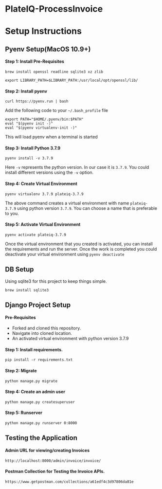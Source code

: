 # PlateIQ-ProcessInvoice

# Setup Instructions

## Pyenv Setup(MacOS 10.9+)

#### Step 1: Install Pre-Requisites

```
brew install openssl readline sqlite3 xz zlib

export LIBRARY_PATH=$LIBRARY_PATH:/usr/local/opt/openssl/lib/
```

#### Step 2: Install pyenv

```
curl https://pyenv.run | bash
```

Add the following code to your `~/.bash_profile` file
```
export PATH="$HOME/.pyenv/bin:$PATH"
eval "$(pyenv init -)"
eval "$(pyenv virtualenv-init -)"
```
This will load pyenv when a terminal is started

#### Step 3: Install Python 3.7.9

```
pyenv install -v 3.7.9
```
Here `-v` represents the python version. In our case it is `3.7.9`.
You could install different versions using the `-v` option.

#### Step 4: Create Virtual Environment

```
pyenv virtualenv 3.7.9 plateiq-3.7.9
```
The above command creates a virtual environment with name `plateiq-3.7.9` using python version `3.7.9`. You can choose a name that is preferable to you.

#### Step 5: Activate Virtual Environment

```
pyenv activate plateiq-3.7.9
```
Once the virtual environment that you created is activated, you can install the requirements and run the server. Once the work is completed you could deactivate your virtual environment using `pyenv deactivate`


## DB Setup

Using sqlite3 for this project to keep things simple.
```
brew install sqlite3
```

## Django Project Setup

#### Pre-Requisites

- Forked and cloned this repository.
- Navigate into cloned location.
- An activated virtual environment with python version 3.7.9

#### Step 1: Install requirements.

```
pip install -r requirements.txt
```

#### Step 2: Migrate

```
python manage.py migrate
```

#### Step 4: Create an admin user

```
python manage.py createsuperuser
```

#### Step 5: Runserver

```
python manage.py runserver 0:8000
```

## Testing the Application

#### Admin URL for viewing/creating Invoices
```
http://localhost:8000/admin/invoice/invoice/
```

#### Postman Collection for Testing the Invoice APIs.
```
https://www.getpostman.com/collections/a61edf4c3d97806da81e
```
